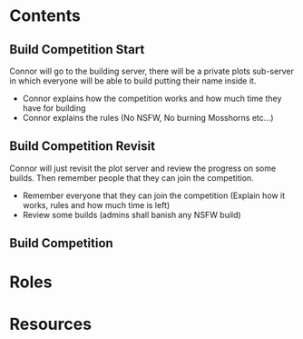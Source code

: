 # Contents
## Build Competition Start
Connor will go to the building server, there will be a private plots sub-server in which everyone will be able to build putting their name inside it.
- Connor explains how the competition works and how much time they have for building
- Connor explains the rules (No NSFW, No burning Mosshorns etc...)
## Build Competition Revisit
Connor will just revisit the plot server and review the progress on some builds. Then remember people that they can join the competition.
- Remember everyone that they can join the competition (Explain how it works, rules and how much time is left)
- Review some builds (admins shall banish any NSFW build)
## Build Competition
# Roles
# Resources
